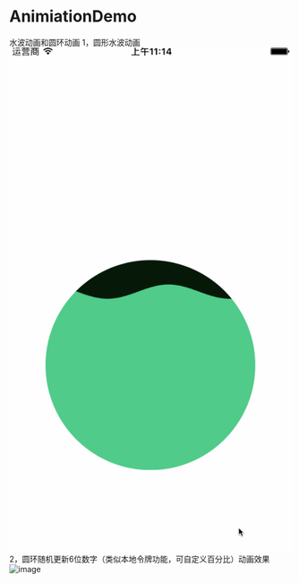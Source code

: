 # AnimiationDemo
水波动画和圆环动画
1，圆形水波动画
![image](https://github.com/lvyongtao/AnimationDemo/blob/master/waterWave1.gif)
2，圆环随机更新6位数字（类似本地令牌功能，可自定义百分比）动画效果
![image](https://github.com/lvyongtao/AnimaitonDemo/blob/master/roundCircle1.gif)

